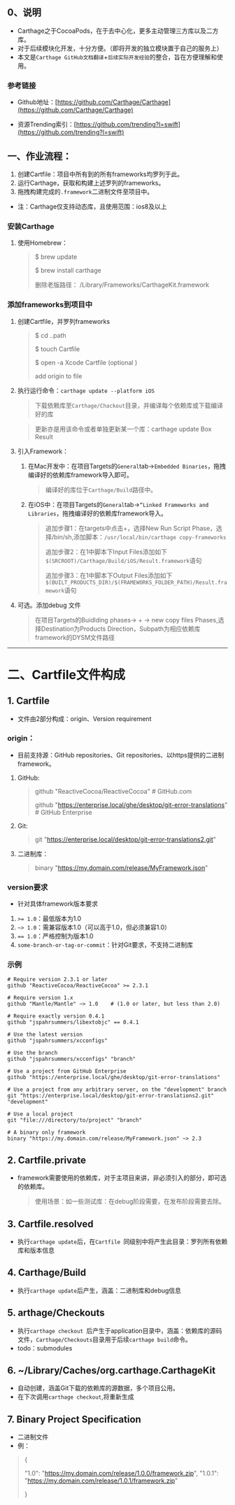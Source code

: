 ## 0、说明

* Carthage之于CocoaPods，在于去中心化，更多主动管理三方库以及二方库。
* 对于后续模块化开发，十分方便。（即将开发的独立模块置于自己的服务上）
* 本文是`Carthage GitHub文档翻译`+`后续实际开发经验`的整合，旨在方便理解和使用。

### 参考链接

* Github地址：[https://github.com/Carthage/Carthage](https://github.com/Carthage/Carthage)

* 资源Trending索引：[https://github.com/trending?l=swift](https://github.com/trending?l=swift)


## 一、作业流程：

1. 创建Cartfile：项目中所有到的所有frameworks均罗列于此。
2. 运行Carthage，获取和构建上述罗列的frameworks。
3. 拖拽构建完成的`.framework`二进制文件至项目中。

* 注：Carthage仅支持动态库，且使用范围：ios8及以上


### 安装Carthage

1. 使用Homebrew：

	> $ brew update
	>
	> $ brew install carthage
	>
	> 删除老版路径： /Library/Frameworks/CarthageKit.framework
	
### 添加frameworks到项目中

1. 创建Cartfile，并罗列frameworks

	> $ cd ..path
	>
	> $ touch Cartfile
	>
	> $  open -a Xcode Cartfile (optional )
	> 
	> add origin to file
2. 执行运行命令：`carthage update --platform iOS`

	> 下载依赖库至`Carthage/Chackout`目录，并编译每个依赖库或下载编译好的库
	
	> 更新亦是用该命令或者单独更新某一个库：carthage update Box Result
	
3. 引入Framework：

	1. 在Mac开发中：在项目Targets的`General`tab->`Embedded Binaries`，拖拽编译好的依赖库framework导入即可。

		> 编译好的库位于`Carthage/Build`路径中。
		
	2. 在iOS中：在项目Targets的`General`tab->`“Linked Frameworks and Libraries`，拖拽编译好的依赖库framework导入。

		> 追加步骤1：在targets中点击+，选择New Run Script Phase，选择/bin/sh,添加脚本：``/usr/local/bin/carthage copy-frameworks``
		> 
		> 追加步骤2：在1中脚本下Input Files添加如下`$(SRCROOT)/Carthage/Build/iOS/Result.framework`语句
		> 
		> 追加步骤3：在1中脚本下Output Files添加如下`$(BUILT_PRODUCTS_DIR)/$(FRAMEWORKS_FOLDER_PATH)/Result.framework`语句
	
4. 可选。添加debug 文件

	> 在项目Targets的Buidlding phases-> + -> new copy files Phases,选择Destination为Products Direction，Subpath为相应依赖库framework的DYSM文件路径

---

# 二、Cartfile文件构成

## 1. Cartfile

* 文件由2部分构成：origin、Version requirement

### origin：

* 目前支持源：GitHub repositories、Git repositories、以https提供的二进制framework。

1. GitHub:

	> github "ReactiveCocoa/ReactiveCocoa" # GitHub.com
	>
	> github "https://enterprise.local/ghe/desktop/git-error-translations" # GitHub Enterprise

2. Git:

	> git "https://enterprise.local/desktop/git-error-translations2.git"
3. 二进制库：
	> binary "https://my.domain.com/release/MyFramework.json"
	
### version要求
* 针对具体framework版本要求

1. `>= 1.0`：最低版本为1.0
2. `~> 1.0`：需兼容版本1.0（可以高于1.0，但必须兼容1.0）
3. `== 1.0`：严格控制为版本1.0
4. `some-branch-or-tag-or-commit`：针对Git要求，不支持二进制库

### 示例

```
# Require version 2.3.1 or later
github "ReactiveCocoa/ReactiveCocoa" >= 2.3.1

# Require version 1.x
github "Mantle/Mantle" ~> 1.0    # (1.0 or later, but less than 2.0)

# Require exactly version 0.4.1
github "jspahrsummers/libextobjc" == 0.4.1

# Use the latest version
github "jspahrsummers/xcconfigs"

# Use the branch
github "jspahrsummers/xcconfigs" "branch"

# Use a project from GitHub Enterprise
github "https://enterprise.local/ghe/desktop/git-error-translations"

# Use a project from any arbitrary server, on the "development" branch
git "https://enterprise.local/desktop/git-error-translations2.git" "development"

# Use a local project
git "file:///directory/to/project" "branch"

# A binary only framework
binary "https://my.domain.com/release/MyFramework.json" ~> 2.3
```
	
## 2. Cartfile.private

* framework需要使用的依赖库，对于主项目来讲，非必须引入的部分，即可选的依赖库。

	> 使用场景：如一些测试库：在debug阶段需要，在发布阶段需要去除。

## 3. Cartfile.resolved

* 执行`carthage update`后，在`Cartfile `同级别中将产生此目录：罗列所有依赖库和版本信息

## 4. Carthage/Build

* 执行`carthage update`后产生，涵盖：二进制库和debug信息

## 5. arthage/Checkouts

* 执行`carthage checkout `后产生于application目录中，涵盖：依赖库的源码文件，`Carthage/Checkouts`目录用于后续`carthage build`命令。
* todo：submodules

## 6. ~/Library/Caches/org.carthage.CarthageKit

* 自动创建，涵盖Git下载的依赖库的源数据，多个项目公用。
* 在下次调用`carthage checkout`,将重新生成

## 7. Binary Project Specification

* 二进制文件
* 例：

> 
> {
>	
>"1.0": "https://my.domain.com/release/1.0.0/framework.zip",
>	"1.0.1": "https://my.domain.com/release/1.0.1/framework.zip"
>
> }
